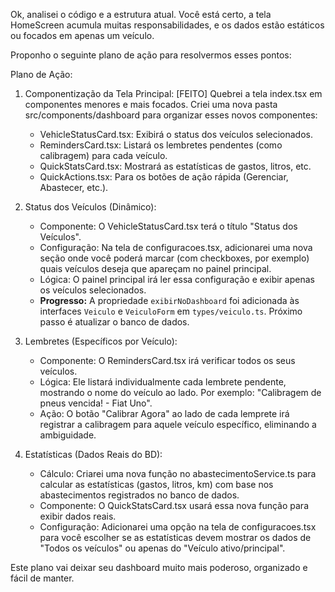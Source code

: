 Ok, analisei o código e a estrutura atual. Você está certo, a tela HomeScreen acumula muitas responsabilidades, e os dados estão estáticos ou focados em apenas um veículo.

Proponho o seguinte plano de ação para resolvermos esses pontos:

Plano de Ação:
1. Componentização da Tela Principal: [FEITO] Quebrei a tela index.tsx em componentes menores e mais focados. Criei uma nova pasta src/components/dashboard para organizar esses novos componentes:

    *   VehicleStatusCard.tsx: Exibirá o status dos veículos selecionados.
    *   RemindersCard.tsx: Listará os lembretes pendentes (como calibragem) para cada veículo.
    *   QuickStatsCard.tsx: Mostrará as estatísticas de gastos, litros, etc.
    *   QuickActions.tsx: Para os botões de ação rápida (Gerenciar, Abastecer, etc.).

2. Status dos Veículos (Dinâmico):

    *   Componente: O VehicleStatusCard.tsx terá o título "Status dos Veículos".
    *   Configuração: Na tela de configuracoes.tsx, adicionarei uma nova seção onde você poderá marcar (com checkboxes, por exemplo) quais veículos deseja que apareçam no painel principal.
    *   Lógica: O painel principal irá ler essa configuração e exibir apenas os veículos selecionados.
    *   **Progresso:** A propriedade `exibirNoDashboard` foi adicionada às interfaces `Veiculo` e `VeiculoForm` em `types/veiculo.ts`. Próximo passo é atualizar o banco de dados.

3. Lembretes (Específicos por Veículo):

    *   Componente: O RemindersCard.tsx irá verificar todos os seus veículos.
    *   Lógica: Ele listará individualmente cada lembrete pendente, mostrando o nome do veículo ao lado. Por exemplo: "Calibragem de pneus vencida! - Fiat Uno".
    *   Ação: O botão "Calibrar Agora" ao lado de cada lemprete irá registrar a calibragem para aquele veículo específico, eliminando a ambiguidade.

4. Estatísticas (Dados Reais do BD):

    *   Cálculo: Criarei uma nova função no abastecimentoService.ts para calcular as estatísticas (gastos, litros, km) com base nos abastecimentos registrados no banco de dados.
    *   Componente: O QuickStatsCard.tsx usará essa nova função para exibir dados reais.
    *   Configuração: Adicionarei uma opção na tela de configuracoes.tsx para você escolher se as estatísticas devem mostrar os dados de "Todos os veículos" ou apenas do "Veículo ativo/principal".

Este plano vai deixar seu dashboard muito mais poderoso, organizado e fácil de manter.